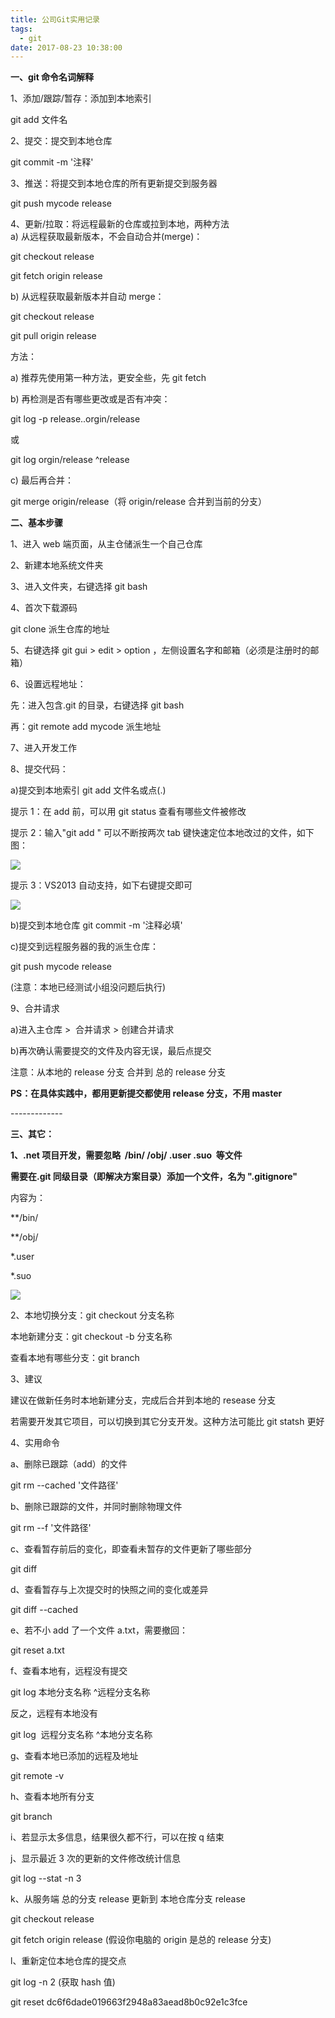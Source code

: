 ```yaml
---
title: 公司Git实用记录
tags:
  - git
date: 2017-08-23 10:38:00
---
```


**一、git 命令名词解释**

1、添加/跟踪/暂存：添加到本地索引

git add 文件名

2、提交：提交到本地仓库

git commit -m '注释'

3、推送：将提交到本地仓库的所有更新提交到服务器

git push mycode release

4、更新/拉取：将远程最新的仓库或拉到本地，两种方法  
a) 从远程获取最新版本，不会自动合并(merge)：

git checkout release

git fetch origin release

b) 从远程获取最新版本并自动 merge：

git checkout release

git pull origin release

方法：

a) 推荐先使用第一种方法，更安全些，先 git fetch

b) 再检测是否有哪些更改或是否有冲突：

git log -p release..orgin/release

或

git log orgin/release ^release

c) 最后再合并：

git merge origin/release（将 origin/release 合并到当前的分支）

**二、基本步骤**

1、进入 web 端页面，从主仓储派生一个自己仓库

2、新建本地系统文件夹

3、进入文件夹，右键选择 git bash

4、首次下载源码

git clone 派生仓库的地址

5、右键选择 git gui > edit > option ，左侧设置名字和邮箱（必须是注册时的邮箱）

6、设置远程地址：

先：进入包含.git 的目录，右键选择 git bash

再：git remote add mycode 派生地址

7、进入开发工作

8、提交代码：

a)提交到本地索引 git add 文件名或点(.)

提示 1：在 add 前，可以用 git status 查看有哪些文件被修改

提示 2：输入"git add " 可以不断按两次 tab 键快速定位本地改过的文件，如下图：

![](http://note.youdao.com/yws/public/resource/bfdf6863b921ed753d6a3f93b19bb513/6DAFFB28BAF04F01B94CF290865B5974)

提示 3：VS2013 自动支持，如下右键提交即可

![](http://note.youdao.com/yws/public/resource/bfdf6863b921ed753d6a3f93b19bb513/AED5D15984704D3E989D27B4463B9289)

b)提交到本地仓库 git commit -m '注释必填'

c)提交到远程服务器的我的派生仓库：

git push mycode release

(注意：本地已经测试小组没问题后执行)

9、合并请求

a)进入主仓库 >  合并请求 > 创建合并请求

b)再次确认需要提交的文件及内容无误，最后点提交

注意：从本地的 release 分支 合并到 总的 release 分支

**PS：在具体实践中，都用更新提交都使用 release 分支，不用 master**

\-\-\-\-\-\-\-\-\-\-\-\-\-

**三、其它：**

**1、.net 项目开发，需要忽略  /bin/ /obj/ .user .suo  等文件**

**需要在.git 同级目录（即解决方案目录）添加一个文件，名为 ".gitignore"**

内容为：

\*\*/bin/

\*\*/obj/

\*.user

\*.suo

![](http://note.youdao.com/yws/public/resource/bfdf6863b921ed753d6a3f93b19bb513/3EFE59705E6845F99CDF66D88164485E)

2、本地切换分支：git checkout 分支名称

本地新建分支：git checkout -b 分支名称

查看本地有哪些分支：git branch

3、建议

建议在做新任务时本地新建分支，完成后合并到本地的 resease 分支

若需要开发其它项目，可以切换到其它分支开发。这种方法可能比 git statsh 更好

4、实用命令

a、删除已跟踪（add）的文件

git rm --cached '文件路径'

b、删除已跟踪的文件，并同时删除物理文件

git rm --f '文件路径'

c、查看暂存前后的变化，即查看未暂存的文件更新了哪些部分

git diff

d、查看暂存与上次提交时的快照之间的变化或差异

git diff --cached

e、若不小 add 了一个文件 a.txt，需要撤回：

git reset a.txt

f、查看本地有，远程没有提交

git log 本地分支名称 ^远程分支名称

反之，远程有本地没有

git log  远程分支名称 ^本地分支名称

g、查看本地已添加的远程及地址

git remote -v

h、查看本地所有分支

git branch

i、若显示太多信息，结果很久都不行，可以在按 q 结束

j、显示最近 3 次的更新的文件修改统计信息

git log --stat -n 3

k、从服务端 总的分支 release 更新到 本地仓库分支 release

git checkout release

git fetch origin release (假设你电脑的 origin 是总的 release 分支)

l、重新定位本地仓库的提交点

git log -n 2 (获取 hash 值)

git reset dc6f6dade019663f2948a83aead8b0c92e1c3fce

